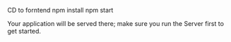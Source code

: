 CD to forntend
npm install
npm start

Your application will be served there; make sure you run the Server first to get started.
